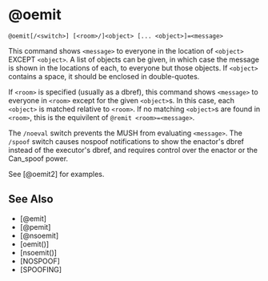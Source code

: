 # @oemit
`@oemit[/<switch>] [<room>/]<object> [... <object>]=<message>`

This command shows `<message>` to everyone in the location of `<object>` EXCEPT `<object>`. A list of objects can be given, in which case the message is shown in the locations of each, to everyone but those objects. If `<object>` contains a space, it should be enclosed in double-quotes.

If `<room>` is specified (usually as a dbref), this command shows `<message>` to everyone in `<room>` except for the given `<object>`s. In this case, each `<object>` is matched relative to `<room>`. If no matching `<object>`s are found in `<room>`, this is the equivilent of `@remit <room>=<message>`.

The `/noeval` switch prevents the MUSH from evaluating `<message>`.
The `/spoof` switch causes nospoof notifications to show the enactor's dbref instead of the executor's dbref, and requires control over the enactor or the Can_spoof power.

See [@oemit2] for examples.

## See Also
- [@emit]
- [@pemit]
- [@nsoemit]
- [oemit()]
- [nsoemit()]
- [NOSPOOF]
- [SPOOFING]

